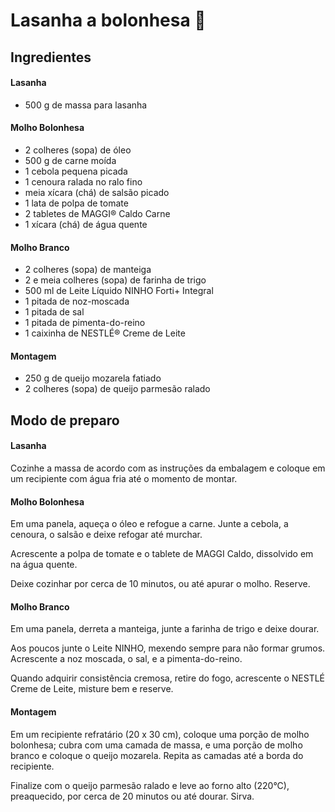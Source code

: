# Lasanha a bolonhesa :fork_and_knife:



## Ingredientes

#### Lasanha

- 500 g de massa para lasanha

#### Molho Bolonhesa

- 2 colheres (sopa) de óleo
- 500 g de carne moída
- 1 cebola pequena picada
- 1 cenoura ralada no ralo fino
- meia xícara (chá) de salsão picado
- 1 lata de polpa de tomate
- 2 tabletes de MAGGI® Caldo Carne
- 1 xícara (chá) de água quente

#### Molho Branco

- 2 colheres (sopa) de manteiga
- 2 e meia colheres (sopa) de farinha de trigo
- 500 ml de Leite Líquido NINHO Forti+ Integral
- 1 pitada de noz-moscada
- 1 pitada de sal
- 1 pitada de pimenta-do-reino
- 1 caixinha de NESTLÉ® Creme de Leite

#### Montagem

- 250 g de queijo mozarela fatiado
- 2 colheres (sopa) de queijo parmesão ralado





## Modo de preparo

#### Lasanha

Cozinhe a massa de acordo com as instruções da embalagem e coloque em um recipiente com água fria até o momento de montar.

#### Molho Bolonhesa

Em uma panela, aqueça o óleo e refogue a carne. Junte a cebola, a cenoura, o salsão e deixe refogar até murchar.

Acrescente a polpa de tomate e o tablete de MAGGI Caldo, dissolvido em na água quente.

Deixe cozinhar por cerca de 10 minutos, ou até apurar o molho. Reserve.

#### Molho Branco

Em uma panela, derreta a manteiga, junte a farinha de trigo e deixe dourar.

Aos poucos junte o Leite NINHO, mexendo sempre para não formar grumos. Acrescente a noz moscada, o sal, e a pimenta-do-reino.

Quando adquirir consistência cremosa, retire do fogo, acrescente o NESTLÉ Creme de Leite, misture bem e reserve.

#### Montagem

Em um recipiente refratário (20 x 30 cm), coloque uma porção de molho bolonhesa; cubra com uma camada de massa, e uma porção de molho branco e coloque o queijo mozarela. Repita as camadas até a borda do recipiente.

Finalize com o queijo parmesão ralado e leve ao forno alto (220°C), preaquecido, por cerca de 20 minutos ou até dourar. Sirva.
